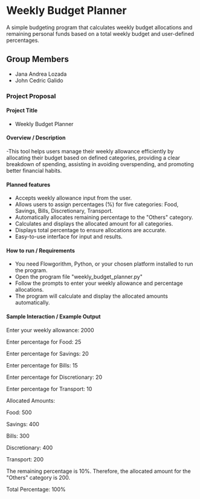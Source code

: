 # Weekly Budget Planner
A simple budgeting program that calculates weekly budget allocations and remaining personal funds based on a total weekly budget  and user-defined percentages.
## Group Members
- Jana Andrea Lozada
- John Cedric Galido
### Project Proposal 
#### Project Title
- Weekly Budget Planner
#### Overview / Description
-This tool helps users manage their weekly allowance efficiently by allocating their budget based on defined categories, providing a clear breakdown of spending, assisting in avoiding overspending, 
and promoting better financial habits.
#### Planned features
- Accepts weekly allowance input from the user.
- Allows users to assign percentages (%) for five categories: Food, Savings, Bills, Discretionary, Transport.
- Automatically allocates remaining percentage to the "Others" category.
- Calculates and displays the allocated amount for all categories.
- Displays total percentage to ensure allocations are accurate.
- Easy-to-use interface for input and results.
#### How to run / Requirements
- You need Flowgorithm, Python, or your chosen platform installed to run the program.  
- Open the program file "weekly_budget_planner.py"  
- Follow the prompts to enter your weekly allowance and percentage allocations.  
- The program will calculate and display the allocated amounts automatically.
#### Sample Interaction / Example Output
Enter your weekly allowance: 2000

Enter percentage for Food: 25

Enter percentage for Savings: 20

Enter percentage for Bills: 15

Enter percentage for Discretionary: 20

Enter percentage for Transport: 10

Allocated Amounts:

Food: 500

Savings: 400

Bills: 300

Discretionary: 400

Transport: 200

The remaining percentage is 10%. Therefore, the allocated amount for the "Others" category is 200.

Total Percentage: 100%

